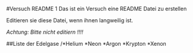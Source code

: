 #Versuch README 1
Das ist ein Versuch eine README  Datei zu erstellen

Editieren sie diese Datei, wenn ihnen langweilig ist.

*Achtung: Bitte nicht editiern !!!!*

##Liste der Edelgase
  /*Helium
  *Neon
  *Argon
  *Krypton
  *Xenon
  
